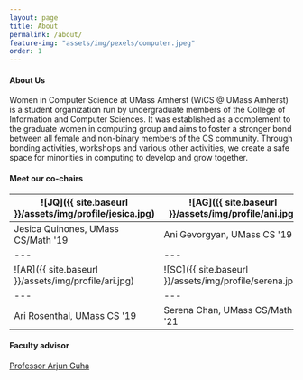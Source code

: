 ```yaml
---
layout: page
title: About
permalink: /about/
feature-img: "assets/img/pexels/computer.jpeg" 
order: 1
---
```


#### About Us

Women in Computer Science at UMass Amherst (WiCS @ UMass Amherst) is a student organization run by undergraduate members of the College of Information and Computer Sciences. It was established as a complement to the graduate women in computing group and aims to foster a stronger bond between all female and non-binary members of the CS community. Through bonding activities, workshops and various other activities, we create a safe space for minorities in computing to develop and grow together. 

#### Meet our co-chairs 

![JQ]({{ site.baseurl }}/assets/img/profile/jesica.jpg) | ![AG]({{ site.baseurl }}/assets/img/profile/ani.jpg)   
---|---
Jesica Quinones, UMass CS/Math '19 | Ani Gevorgyan, UMass CS '19			  
---|---
![AR]({{ site.baseurl }}/assets/img/profile/ari.jpg) | ![SC]({{ site.baseurl }}/assets/img/profile/serena.jpg) 
---|---
Ari Rosenthal, UMass CS '19 | Serena Chan, UMass CS/Math '21	

#### Faculty advisor 
[Professor Arjun Guha](https://people.cs.umass.edu/~arjun/home/)	  
